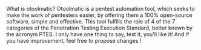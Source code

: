 What is otoolmatic?
Otoolmatic is a pentest automation tool, which seeks to make the work of pentesters easier, by offering them a 100% open-source software, simple and effective. This tool fulfills the role of 4 of the 7 categories of the Penetration Testing Execution Standard, better known by the acronym PTES.  I only have one thing to say, test it, you'll like it! And if you have improvement, feel free to propose changes !
